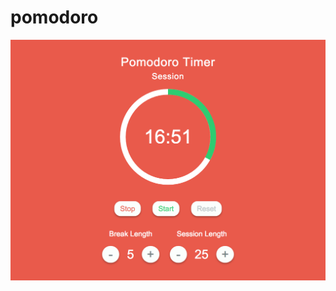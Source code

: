 # pomodoro

![Pomodoro](https://raw.githubusercontent.com/wavymav/pomodoro/master/asset/cover.png?raw=true "pomodoro-timer")
